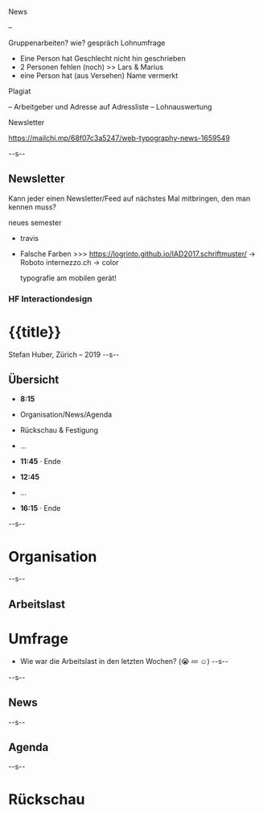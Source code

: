 










News

–

Gruppenarbeiten? wie? gespräch
Lohnumfrage
  * Eine Person hat Geschlecht nicht hin geschrieben
  * 2 Personen fehlen (noch) >> Lars & Marius
  * eine Person hat (aus Versehen) Name vermerkt

Plagiat


– Arbeitgeber und Adresse auf Adressliste
– Lohnauswertung


Newsletter

https://mailchi.mp/68f07c3a5247/web-typography-news-1659549


--s--
## Newsletter

Kann jeder einen Newsletter/Feed auf nächstes Mal mitbringen, den man kennen muss?





neues semester
  - travis

  * Falsche Farben >>>
    https://logrinto.github.io/IAD2017.schriftmuster/  → Roboto
    internezzo.ch → color

    typografie am mobilen gerät!




### HF Interactiondesign

# {{title}}

Stefan Huber, Zürich – 2019 <!-- .element: class="footer" -->
--s--
## Übersicht

* **8:15**
* Organisation/News/Agenda
* Rückschau & Festigung
* ...
* **11:45** · Ende

* **12:45**
* ...
* **16:15** · Ende

--s--
# Organisation
--s--
## Arbeitslast

# Umfrage
* Wie war die Arbeitslast in den letzten Wochen? (😭 💤 ☺️)
--s--

--s--
## News

--s--
## Agenda


--s--
# Rückschau
